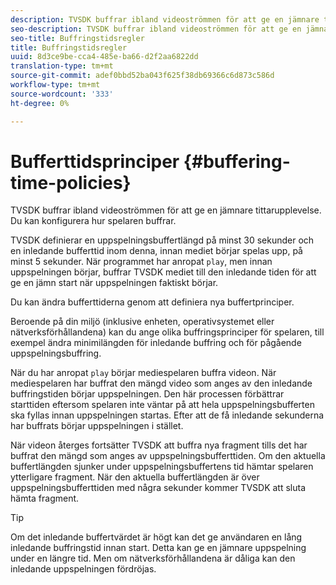 ```yaml
---
description: TVSDK buffrar ibland videoströmmen för att ge en jämnare tittarupplevelse. Du kan konfigurera hur spelaren buffrar.
seo-description: TVSDK buffrar ibland videoströmmen för att ge en jämnare tittarupplevelse. Du kan konfigurera hur spelaren buffrar.
seo-title: Buffringstidsregler
title: Buffringstidsregler
uuid: 8d3ce9be-cca4-485e-ba66-d2f2aa6822dd
translation-type: tm+mt
source-git-commit: adef0bbd52ba043f625f38db69366c6d873c586d
workflow-type: tm+mt
source-wordcount: '333'
ht-degree: 0%

---
```



# Bufferttidsprinciper {#buffering-time-policies}

TVSDK buffrar ibland videoströmmen för att ge en jämnare tittarupplevelse. Du kan konfigurera hur spelaren buffrar.

TVSDK definierar en uppspelningsbuffertlängd på minst 30 sekunder och en inledande bufferttid inom denna, innan mediet börjar spelas upp, på minst 5 sekunder. När programmet har anropat `play`, men innan uppspelningen börjar, buffrar TVSDK mediet till den inledande tiden för att ge en jämn start när uppspelningen faktiskt börjar.

Du kan ändra bufferttiderna genom att definiera nya buffertprinciper.

<!--<a id="section_F6EEE15600814A70A57CCBACE20D68BD"></a>-->

Beroende på din miljö (inklusive enheten, operativsystemet eller nätverksförhållandena) kan du ange olika buffringsprinciper för spelaren, till exempel ändra minimilängden för inledande buffring och för pågående uppspelningsbuffring.

När du har anropat `play` börjar mediespelaren buffra videon. När mediespelaren har buffrat den mängd video som anges av den inledande buffringstiden börjar uppspelningen. Den här processen förbättrar starttiden eftersom spelaren inte väntar på att hela uppspelningsbufferten ska fyllas innan uppspelningen startas. Efter att de få inledande sekunderna har buffrats börjar uppspelningen i stället.

När videon återges fortsätter TVSDK att buffra nya fragment tills det har buffrat den mängd som anges av uppspelningsbufferttiden. Om den aktuella buffertlängden sjunker under uppspelningsbuffertens tid hämtar spelaren ytterligare fragment. När den aktuella buffertlängden är över uppspelningsbufferttiden med några sekunder kommer TVSDK att sluta hämta fragment.

>[!TIP]
>
>Om det inledande buffertvärdet är högt kan det ge användaren en lång inledande buffringstid innan start. Detta kan ge en jämnare uppspelning under en längre tid. Men om nätverksförhållandena är dåliga kan den inledande uppspelningen fördröjas.


